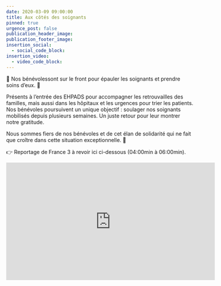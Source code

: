 ```yaml
---
date: 2020-03-09 09:00:00
title: Aux côtés des soignants
pinned: true
urgence_post: false
publication_header_image:
publication_footer_image:
insertion_social:
  - social_code_block:
insertion_video:
  - video_code_block:
---
```


💚 Nos b&eacute;n&eacute;volessont sur le front pour &eacute;pauler les soignants et prendre soins d’eux. 🙏

Pr&eacute;sents &agrave; l’entr&eacute;e des EHPADS pour accompagner les retrouvailles des familles, mais aussi dans les h&ocirc;pitaux et les urgences pour trier les patients. Nos b&eacute;n&eacute;voles poursuivent un unique objectif : soulager nos soignants mobilis&eacute;s depuis plusieurs semaines. Un juste retour pour leur montrer notre gratitude.

Nous sommes fiers de nos b&eacute;n&eacute;voles et de cet &eacute;lan de solidarit&eacute; qui ne fait que cro&icirc;tre dans cette situation exceptionnelle. 👏

👉 Reportage de France 3 &agrave; revoir ici ci-dessous (04:00min &agrave; 06:00min).

<div class="embed-responsive embed-responsive-16by9 w-50"><iframe width="560" height="315" src="http://embedftv-a.akamaihd.net/b957ecde1c4c8acd0706fc5aeded9551" frameborder="0" allowfullscreen=""></iframe></div>